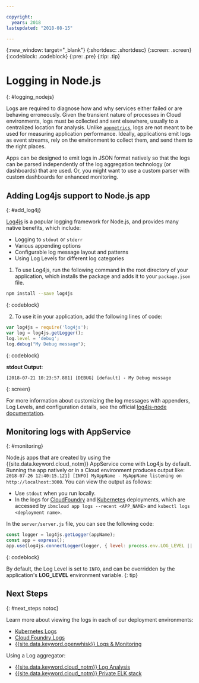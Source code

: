 ```yaml
---

copyright:
  years: 2018
lastupdated: "2018-08-15"

---
```

{:new_window: target="_blank"}
{:shortdesc: .shortdesc}
{:screen: .screen}
{:codeblock: .codeblock}
{:pre: .pre}
{:tip: .tip}

# Logging in Node.js
{: #logging_nodejs}

Logs are required to diagnose how and why services either failed or are behaving erroneously. Given the transient nature of processes in Cloud environments, logs must be collected and sent elsewhere, usually to a centralized location for analysis. Unlike [`appmetrics`](appmetrics.html), logs are not meant to be used for measuring application performance. Ideally, applications emit logs as event streams, rely on the environment to collect them, and send them to the right places.

Apps can be designed to emit logs in JSON format natively so that the logs can be parsed independently of the log aggregation technology (or dashboards) that are used. Or, you might want to use a custom parser with custom dashboards for enhanced monitoring.

## Adding Log4js support to Node.js app
{: #add_log4j}

[Log4js](https://github.com/log4js-node/log4js-node) is a popular logging framework for Node.js, and provides many native benefits, which include: 
* Logging to `stdout` or `stderr`
* Various appending options
* Configurable log message layout and patterns
* Using Log Levels for different log categories

1. To use Log4js, run the following command in the root directory of your application, which installs the package and adds it to your `package.json` file.
  ```bash
  npm install --save log4js
  ```
  {: codeblock}

2. To use it in your application, add the following lines of code:
  ```javascript
  var log4js = require('log4js');
  var log = log4js.getLogger();
  log.level = 'debug';
  log.debug("My Debug message");
  ```
  {: codeblock}

  **stdout Output**:
  ```
  [2018-07-21 10:23:57.881] [DEBUG] [default] - My Debug message
  ```
  {: screen}

For more information about customizing the log messages with appenders, Log Levels, and configuration details, see the official [log4js-node documentation](https://log4js-node.github.io/log4js-node/).

## Monitoring logs with AppService
{: #monitoring}

Node.js apps that are created by using the {{site.data.keyword.cloud_notm}} AppService come with Log4js by default. Running the app natively or in a Cloud environment produces output like: `2018-07-26 12:40:15.121] [INFO] MyAppName - MyAppName listening on http://localhost:3000`. You can view the output as follows:
* Use `stdout` when you run locally.
* In the logs for [CloudFoundry](https://console.bluemix.net/docs/cli/reference/bluemix_cli/bx_cli.html#ibmcloud_app_logs) and [Kubernetes](https://kubernetes.io/docs/concepts/cluster-administration/logging/) deployments, which are accessed by `ibmcloud app logs --recent <APP_NAME>` and `kubectl logs <deployment name>`.

In the `server/server.js` file, you can see the following code:
```javascript
const logger = log4js.getLogger(appName);
const app = express();
app.use(log4js.connectLogger(logger, { level: process.env.LOG_LEVEL || 'info' }));
```
{: codeblock}

By default, the Log Level is set to `INFO`, and can be overridden by the application's **LOG_LEVEL** environment variable.
{: tip}

## Next Steps
{: #next_steps notoc}

Learn more about viewing the logs in each of our deployment environments:
* [Kubernetes Logs](https://kubernetes.io/docs/concepts/cluster-administration/logging/)
* [Cloud Foundry Logs](https://console.bluemix.net/docs/cli/reference/bluemix_cli/bx_cli.html#ibmcloud_app_logs)
* [{{site.data.keyword.openwhisk}} Logs & Monitoring](https://console.bluemix.net/docs/openwhisk/openwhisk_logs.html#openwhisk_logs)

Using a Log aggregator:
* [{{site.data.keyword.cloud_notm}} Log Analysis](https://console.bluemix.net/docs/services/CloudLogAnalysis/log_analysis_ov.html#log_analysis_ov)
* [{{site.data.keyword.cloud_notm}} Private ELK stack](https://www.ibm.com/support/knowledgecenter/en/SSBS6K_2.1.0.2/manage_metrics/logging_elk.html)
